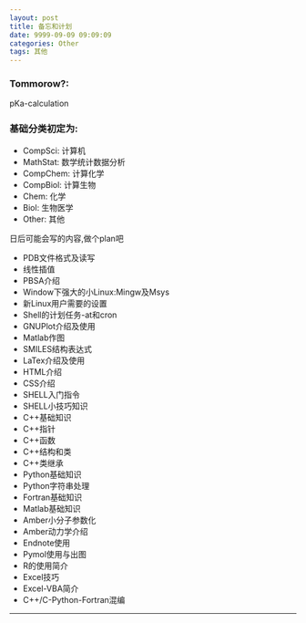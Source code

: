 ```yaml
---
layout: post
title: 备忘和计划
date: 9999-09-09 09:09:09
categories: Other 
tags: 其他
---
```


### Tommorow?:
pKa-calculation


### 基础分类初定为:

- CompSci: 计算机
- MathStat: 数学统计数据分析
- CompChem: 计算化学
- CompBiol: 计算生物
- Chem: 化学
- Biol: 生物医学
- Other: 其他

日后可能会写的内容,做个plan吧

- PDB文件格式及读写
- 线性插值
- PBSA介绍
- Window下强大的小Linux:Mingw及Msys
- 新Linux用户需要的设置
- Shell的计划任务-at和cron
- GNUPlot介绍及使用
- Matlab作图
- SMILES结构表达式
- LaTex介绍及使用
- HTML介绍
- CSS介绍
- SHELL入门指令
- SHELL小技巧知识
- C++基础知识
- C++指针
- C++函数
- C++结构和类
- C++类继承
- Python基础知识
- Python字符串处理
- Fortran基础知识
- Matlab基础知识
- Amber小分子参数化
- Amber动力学介绍
- Endnote使用
- Pymol使用与出图
- R的使用简介
- Excel技巧
- Excel-VBA简介
- C++/C-Python-Fortran混编

---
